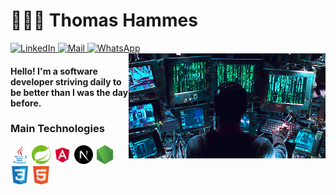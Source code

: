 <h1 align="left">👨🏻‍💻 Thomas Hammes</h1>
<section>

<section align="left">
<a href="https://www.linkedin.com/in/thomas-hammes-5a9119150/" target="_blank">
    <img src="https://img.shields.io/badge/LinkedIn-0077B5?style=for-the-badge&logo=linkedin&logoColor=white" alt="LinkedIn"/>   
  </a>

  <a href="mailto:thomas.hammes@hotmail.com.com" target="_blank">
    <img src="https://img.shields.io/badge/mail-D14836?style=for-the-badge&logo=gmail&logoColor=white" alt="Mail"/>
  </a>
  
   <a href="https://api.whatsapp.com/send?phone=5592981067385&lang=en" target="_blank">
    <img src="https://img.shields.io/badge/WhatsApp-25D366?style=for-the-badge&logo=whatsapp&logoColor=white" alt="WhatsApp"/>
  </a>
  
</section>
  <img align="right" alt="GIF" src="./matrix-operator.gif" width="315"/>  
  
 #### Hello! I'm a software developer striving daily to be better than I was the day before.&nbsp;&nbsp;

</section>

<section>
  
### Main Technologies
<img src="https://github.com/devicons/devicon/blob/master/icons/java/java-original.svg" alt="java" width="30" height="30"/>
<img src="https://github.com/devicons/devicon/blob/master/icons/spring/spring-original.svg" alt="spring" width="30" height="30"/>
<img src="https://github.com/devicons/devicon/blob/master/icons/angular/angular-original.svg" alt="angular" width="30" height="30"/>
<img src="https://github.com/devicons/devicon/blob/master/icons/nextjs/nextjs-original.svg" alt="next" width="30" height="30"/>
<img src="https://raw.githubusercontent.com/devicons/devicon/master/icons/nodejs/nodejs-original.svg" alt="nodejs" width="30" height="30"/>
<img src="https://raw.githubusercontent.com/devicons/devicon/master/icons/css3/css3-original.svg" alt="css3"  width="30" height="30"/>
<img src="https://raw.githubusercontent.com/devicons/devicon/master/icons/html5/html5-original.svg" alt="html5"  width="30" height="30"/> 
</section>

<!--
!
<section>
  
  <img align="left" src="https://github-readme-stats.vercel.app/api/top-langs/?username=thomashammes&layout=compact&theme=dark" width="390px" height="150px"/> 
  
  <img align="left" src="https://github-readme-stats.vercel.app/api?username=thomashammes&show_icons=true&theme=dark&count_private=true" width="390px"/>
 
 </section> -->
